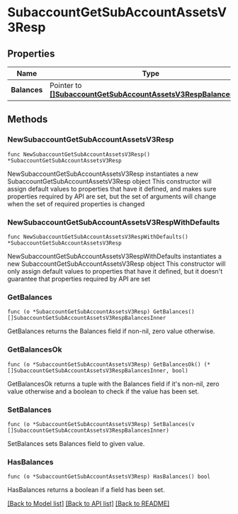 # SubaccountGetSubAccountAssetsV3Resp

## Properties

Name | Type | Description | Notes
------------ | ------------- | ------------- | -------------
**Balances** | Pointer to [**[]SubaccountGetSubAccountAssetsV3RespBalancesInner**](SubaccountGetSubAccountAssetsV3RespBalancesInner.md) |  | [optional] 

## Methods

### NewSubaccountGetSubAccountAssetsV3Resp

`func NewSubaccountGetSubAccountAssetsV3Resp() *SubaccountGetSubAccountAssetsV3Resp`

NewSubaccountGetSubAccountAssetsV3Resp instantiates a new SubaccountGetSubAccountAssetsV3Resp object
This constructor will assign default values to properties that have it defined,
and makes sure properties required by API are set, but the set of arguments
will change when the set of required properties is changed

### NewSubaccountGetSubAccountAssetsV3RespWithDefaults

`func NewSubaccountGetSubAccountAssetsV3RespWithDefaults() *SubaccountGetSubAccountAssetsV3Resp`

NewSubaccountGetSubAccountAssetsV3RespWithDefaults instantiates a new SubaccountGetSubAccountAssetsV3Resp object
This constructor will only assign default values to properties that have it defined,
but it doesn't guarantee that properties required by API are set

### GetBalances

`func (o *SubaccountGetSubAccountAssetsV3Resp) GetBalances() []SubaccountGetSubAccountAssetsV3RespBalancesInner`

GetBalances returns the Balances field if non-nil, zero value otherwise.

### GetBalancesOk

`func (o *SubaccountGetSubAccountAssetsV3Resp) GetBalancesOk() (*[]SubaccountGetSubAccountAssetsV3RespBalancesInner, bool)`

GetBalancesOk returns a tuple with the Balances field if it's non-nil, zero value otherwise
and a boolean to check if the value has been set.

### SetBalances

`func (o *SubaccountGetSubAccountAssetsV3Resp) SetBalances(v []SubaccountGetSubAccountAssetsV3RespBalancesInner)`

SetBalances sets Balances field to given value.

### HasBalances

`func (o *SubaccountGetSubAccountAssetsV3Resp) HasBalances() bool`

HasBalances returns a boolean if a field has been set.


[[Back to Model list]](../README.md#documentation-for-models) [[Back to API list]](../README.md#documentation-for-api-endpoints) [[Back to README]](../README.md)


